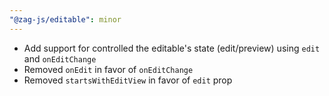 ```yaml
---
"@zag-js/editable": minor
---
```


- Add support for controlled the editable's state (edit/preview) using `edit` and `onEditChange`
- Removed `onEdit` in favor of `onEditChange`
- Removed `startsWithEditView` in favor of `edit` prop

